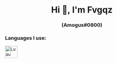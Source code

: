<h1 align="center">Hi 👋, I'm Fvgqz</h1>
<h3 align="center">(Amogus#0800)</h3>


<h3 align="left">Languages I use:</h3>
<p align="left"> <a href="https://www.lua.org/home.html" target="_blank"> <img src="https://upload.wikimedia.org/wikipedia/commons/c/cf/Lua-Logo.svg" alt="Luau" width="40" height="40"/> </a></p>
